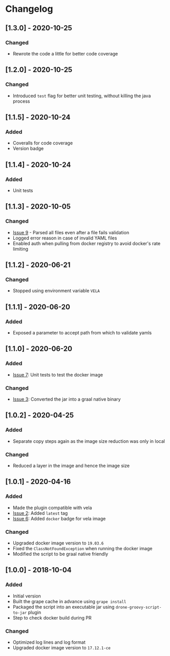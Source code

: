 # Changelog

## [1.3.0] - 2020-10-25
### Changed
- Rewrote the code a little for better code coverage

## [1.2.0] - 2020-10-25
### Changed
- Introduced `test` flag for better unit testing, without killing the java process

## [1.1.5] - 2020-10-24
### Added
- Coveralls for code coverage
- Version badge

## [1.1.4] - 2020-10-24
### Added
- Unit tests

## [1.1.3] - 2020-10-05
### Changed
- [Issue 9](https://github.com/devatherock/drone-yaml-validator/issues/9) - Parsed all files even after a file fails validation
- Logged error reason in case of invalid YAML files
- Enabled auth when pulling from docker registry to avoid docker's rate limiting

## [1.1.2] - 2020-06-21
### Changed
- Stopped using environment variable `VELA`

## [1.1.1] - 2020-06-20
### Added
- Exposed a parameter to accept path from which to validate yamls

## [1.1.0] - 2020-06-20
### Added
- [Issue 7](https://github.com/devatherock/drone-yaml-validator/issues/7): Unit tests to test the docker image

### Changed
- [Issue 3](https://github.com/devatherock/drone-yaml-validator/issues/3): Converted the jar into a graal native binary

## [1.0.2] - 2020-04-25
### Added
- Separate copy steps again as the image size reduction was only in local

### Changed
- Reduced a layer in the image and hence the image size

## [1.0.1] - 2020-04-16
### Added
- Made the plugin compatible with vela
- [Issue 2](https://github.com/devatherock/drone-yaml-validator/issues/2): Added `latest` tag
- [Issue 6](https://github.com/devatherock/drone-yaml-validator/issues/6): Added `docker` badge for vela image

### Changed
- Upgraded docker image version to `19.03.6`
- Fixed the `ClassNotFoundException` when running the docker image
- Modified the script to be graal native friendly

## [1.0.0] - 2018-10-04
### Added
- Initial version
- Built the grape cache in advance using `grape install`
- Packaged the script into an executable jar using `drone-groovy-script-to-jar` plugin
- Step to check docker build during PR

### Changed
- Optimized log lines and log format
- Upgraded docker image version to `17.12.1-ce`